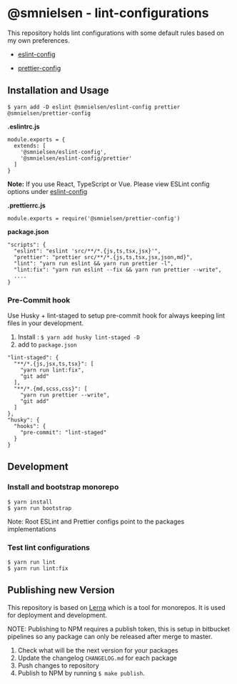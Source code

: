 # @smnielsen - lint-configurations

This repository holds lint configurations with some default rules based on my own preferences.

- [eslint-config](https://github.com/smnielsen/smn-linting/tree/master/packages/eslint-config)

- [prettier-config](https://github.com/smnielsen/smn-linting/tree/master/packages/prettier-config)

## Installation and Usage

```
$ yarn add -D eslint @smnielsen/eslint-config prettier @smnielsen/prettier-config
```

**.eslintrc.js**

```
module.exports = {
  extends: [
    '@smnielsen/eslint-config',
    '@smnielsen/eslint-config/prettier'
  ]
}
```

**Note:** If you use React, TypeScript or Vue. Please view ESLint config options under [eslint-config](https://github.com/smnielsen/smn-linting/tree/master/packages/eslint-config)

**.prettierrc.js**

```
module.exports = require('@smnielsen/prettier-config')
```

**package.json**

```
"scripts": {
  "eslint": "eslint 'src/**/*.{js,ts,tsx,jsx}'",
  "prettier": "prettier src/**/*.{js,ts,tsx,jsx,json,md}",
  "lint": "yarn run eslint && yarn run prettier -l",
  "lint:fix": "yarn run eslint --fix && yarn run prettier --write",
  ....
}
```

### Pre-Commit hook

Use Husky + lint-staged to setup pre-commit hook for always keeping lint files in your development.

1. Install : `$ yarn add husky lint-staged -D`
2. add to `package.json`

```
"lint-staged": {
  "**/*.{js,jsx,ts,tsx}": [
    "yarn run lint:fix",
    "git add"
  ],
  "**/*.{md,scss,css}": [
    "yarn run prettier --write",
    "git add"
  ]
},
"husky": {
  "hooks": {
    "pre-commit": "lint-staged"
  }
}
```

## Development

### Install and bootstrap monorepo

```
$ yarn install
$ yarn run bootstrap
```

Note: Root ESLint and Prettier configs point to the packages implementations

### Test lint configurations

```
$ yarn run lint
$ yarn run lint:fix
```

## Publishing new Version

This repository is based on [Lerna](https://github.com/lerna/lerna) which is a tool for monorepos. It is used for deployment and development.

NOTE: Publishing to NPM requires a publish token, this is setup in bitbucket pipelines so any package can only be released after merge to master.

1. Check what will be the next version for your packages
2. Update the changelog `CHANGELOG.md` for each package
3. Push changes to repository
4. Publish to NPM by running `$ make publish`.
